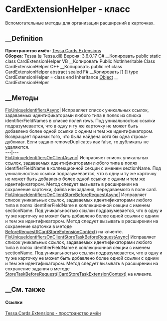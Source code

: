 # CardExtensionHelper - класс
Вспомогательные методы для организации расширений в карточках.
## __Definition
 **Пространство имён:** [Tessa.Cards.Extensions](N_Tessa_Cards_Extensions.htm)  
 **Сборка:** Tessa (в Tessa.dll) Версия: 3.6.0.17
C# __Копировать
     public static class CardExtensionHelper
VB __Копировать
     Public NotInheritable Class CardExtensionHelper
C++ __Копировать
     public ref class CardExtensionHelper abstract sealed
F# __Копировать
     [<AbstractClassAttribute>]
    [<SealedAttribute>]
    type CardExtensionHelper = class end
Inheritance
    [Object](https://learn.microsoft.com/dotnet/api/system.object) __ CardExtensionHelper
##  __Методы
[FixUniqueIdentifiersAsync](M_Tessa_Cards_Extensions_CardExtensionHelper_FixUniqueIdentifiersAsync.htm)|
Исправляет список уникальных ссылок, задаваемых идентификаторами любого типа в
полях из списка identifierFieldNames в списке полей rows. Под уникальностью
ссылки подразумевается, что в одну и ту же карточку не может быть добавлено
более одной ссылки с одним и тем же идентификатором. Возвращает признак того,
что была найдена хотя бы одна строка-дубликат. Если задано removeDuplicates
как false, то дубликаты не удаляются.  
---|---  
[FixUniqueIdentifiersOnClientAsync](M_Tessa_Cards_Extensions_CardExtensionHelper_FixUniqueIdentifiersOnClientAsync.htm)|
Исправляет список уникальных ссылок, задаваемых идентификаторами любого типа в
полях identifierFieldName в коллекционной секции с именем sectionName. Под
уникальностью ссылки подразумевается, что в одну и ту же карточку не может
быть добавлено более одной ссылки с одним и тем же идентификатором. Метод
следует вызывать в расширении на сохранение карточки, файла или задания,
передаваемого в поле card.  
[FixUniqueIdentifiersOnClientStoreBeforeRequestAsync](M_Tessa_Cards_Extensions_CardExtensionHelper_FixUniqueIdentifiersOnClientStoreBeforeRequestAsync.htm)|
Исправляет список уникальных ссылок, задаваемых идентификаторами любого типа в
полях identifierFieldName в коллекционной секции с именем sectionName. Под
уникальностью ссылки подразумевается, что в одну и ту же карточку не может
быть добавлено более одной ссылки с одним и тем же идентификатором. Метод
следует вызывать в расширении на сохранение карточки в методе
[BeforeRequest(ICardStoreExtensionContext)](M_Tessa_Cards_Extensions_ICardStoreExtension_BeforeRequest.htm)
на клиенте.  
[FixUniqueIdentifiersOnClientStoreTaskBeforeRequestAsync](M_Tessa_Cards_Extensions_CardExtensionHelper_FixUniqueIdentifiersOnClientStoreTaskBeforeRequestAsync.htm)|
Исправляет список уникальных ссылок, задаваемых идентификаторами любого типа в
полях identifierFieldName в коллекционной секции с именем sectionName. Под
уникальностью ссылки подразумевается, что в одну и ту же карточку не может
быть добавлено более одной ссылки с одним и тем же идентификатором. Метод
следует вызывать в расширении на сохранение задания в методе
[StoreTaskBeforeRequest(ICardStoreTaskExtensionContext)](M_Tessa_Cards_Extensions_ICardStoreTaskExtension_StoreTaskBeforeRequest.htm)
на клиенте.  
## __См. также
#### Ссылки
[Tessa.Cards.Extensions - пространство имён](N_Tessa_Cards_Extensions.htm)
